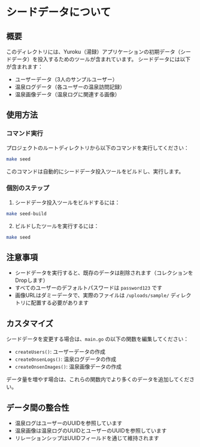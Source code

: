 # シードデータについて

## 概要

このディレクトリには、Yuroku（湯録）アプリケーションの初期データ（シードデータ）を投入するためのツールが含まれています。
シードデータには以下が含まれます：

- ユーザーデータ（3人のサンプルユーザー）
- 温泉ログデータ（各ユーザーの温泉訪問記録）
- 温泉画像データ（温泉ログに関連する画像）

## 使用方法

### コマンド実行

プロジェクトのルートディレクトリから以下のコマンドを実行してください：

```bash
make seed
```

このコマンドは自動的にシードデータ投入ツールをビルドし、実行します。

### 個別のステップ

1. シードデータ投入ツールをビルドするには：

```bash
make seed-build
```

2. ビルドしたツールを実行するには：

```bash
make seed
```

## 注意事項

- シードデータを実行すると、既存のデータは削除されます（コレクションをDropします）
- すべてのユーザーのデフォルトパスワードは `password123` です
- 画像URLはダミーデータで、実際のファイルは `/uploads/sample/` ディレクトリに配置する必要があります

## カスタマイズ

シードデータを変更する場合は、`main.go` の以下の関数を編集してください：

- `createUsers()`: ユーザーデータの作成
- `createOnsenLogs()`: 温泉ログデータの作成
- `createOnsenImages()`: 温泉画像データの作成

データ量を増やす場合は、これらの関数内でより多くのデータを追加してください。

## データ間の整合性

- 温泉ログはユーザーのUUIDを参照しています
- 温泉画像は温泉ログのUUIDとユーザーのUUIDを参照しています
- リレーションシップはUUIDフィールドを通じて維持されます